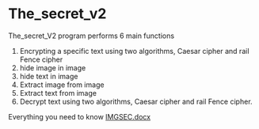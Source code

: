 # The_secret_v2
The_secret_V2 program performs 6 main functions
1.	Encrypting a specific text using two algorithms, Caesar cipher and rail Fence cipher
2.	hide image in image
3.	hide text in image
4.	Extract image from image
5.	Extract text from image
6.	Decrypt  text using two algorithms, Caesar cipher and rail Fence cipher.

Everything you need to know [IMGSEC.docx](https://github.com/mody-morkos/The_secret_v2/files/10288480/IMGSEC.docx)
